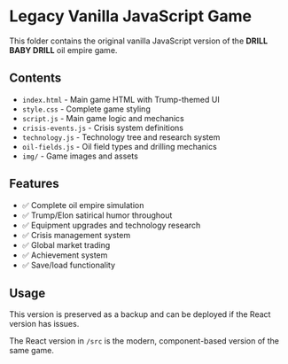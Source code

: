 # Legacy Vanilla JavaScript Game

This folder contains the original vanilla JavaScript version of the **DRILL BABY DRILL** oil empire game.

## Contents

- `index.html` - Main game HTML with Trump-themed UI
- `style.css` - Complete game styling
- `script.js` - Main game logic and mechanics  
- `crisis-events.js` - Crisis system definitions
- `technology.js` - Technology tree and research system
- `oil-fields.js` - Oil field types and drilling mechanics
- `img/` - Game images and assets

## Features

- ✅ Complete oil empire simulation
- ✅ Trump/Elon satirical humor throughout
- ✅ Equipment upgrades and technology research
- ✅ Crisis management system
- ✅ Global market trading
- ✅ Achievement system
- ✅ Save/load functionality

## Usage

This version is preserved as a backup and can be deployed if the React version has issues.

The React version in `/src` is the modern, component-based version of the same game.
